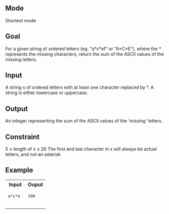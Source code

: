 ## Mode
Shortest mode

## Goal
For a given string of ordered letters (eg. "a\*c\*ef" or "A\*C\*E"), where the \* represents the missing characters, return the sum of the ASCII values of the missing letters.

## Input
A string s of ordered letters with at least one character replaced by \*. A string is either lowercase or uppercase.

## Output
An integer representing the sum of the ASCII values of the 'missing' letters.

## Constraint
5 ≤ length of s ≤ 26
The first and last character in s will always be actual letters, and not an asterisk

## Example
<table>
  <tr>
    <th>Input</th>
    <th>Ouput</th>
  </tr>
  <tr>
    <td>
      <pre>
a*c*e
      </pre>
    </td>
    <td>
     <pre>
198
     </pre>
    </td>
  </tr>
</table>
